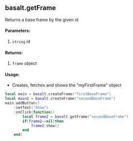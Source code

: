 ## basalt.getFrame
Returns a base frame by the given id

#### Parameters: 
1. `string` id

#### Returns: 
1. `frame` object

#### Usage:
* Creates, fetches and shows the "myFirstFrame" object
```lua
local main = basalt.createFrame("firstBaseFrame")
local main2 = basalt.createFrame("secondBaseFrame")
main:addButton()
    :setText("Show")
    :onClick(function()
        local frame2 = basalt.getFrame("secondBaseFrame")
        if(frame2~=nil)then
            frame2:show()
        end
    end)
```